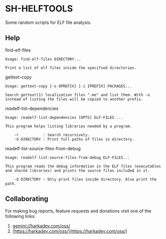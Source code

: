 # SH-HELFTOOLS

Some random scripts for ELF file analysis.

## Help

find-elf-files

    Usage: find-elf-files DIRECTORY...
    
    Print a list of elf files inside the specified directories.

gettext-copy

    Usage: gettext-copy [-o OPREFIX] [-i IPREFIX] PACKAGES...
    
    Search gettext(1) localization files ".mo" and list them. With -o
    instead of listing the files will be copied to another prefix.

readelf-list-dependencies

    Usage: readelf-list-dependencies [OPTS] ELF-FILES ...
    
    This program helps listing libraries needed by a program.
    
        -r           : Search recursively.
        -d DIRECTORY : Print full paths of files in directory.

readelf-list-source-files-from-debug

    Usage: readelf-list-source-files-from-debug ELF-FILES...
    
    This program reads the debug information in the ELF files (executables
    and shared libraries) and prints the source files included in it.
    
        -d DIRECTORY : Only print files inside directory. Also print the path.

## Collaborating

For making bug reports, feature requests and donations visit
one of the following links:

1. [gemini://harkadev.com/oss/](gemini://harkadev.com/oss/)
2. [https://harkadev.com/oss/](https://harkadev.com/oss/)

